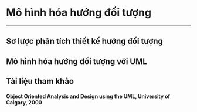 # Mô hình hóa hướng đối tượng
---

## Sơ lược phân tích thiết kế hướng đối tượng

## Mô hình hóa hướng đối tượng với UML

## Tài liệu tham khảo
#### Object Oriented Analysis and Design using the UML, University of Calgary, 2000


